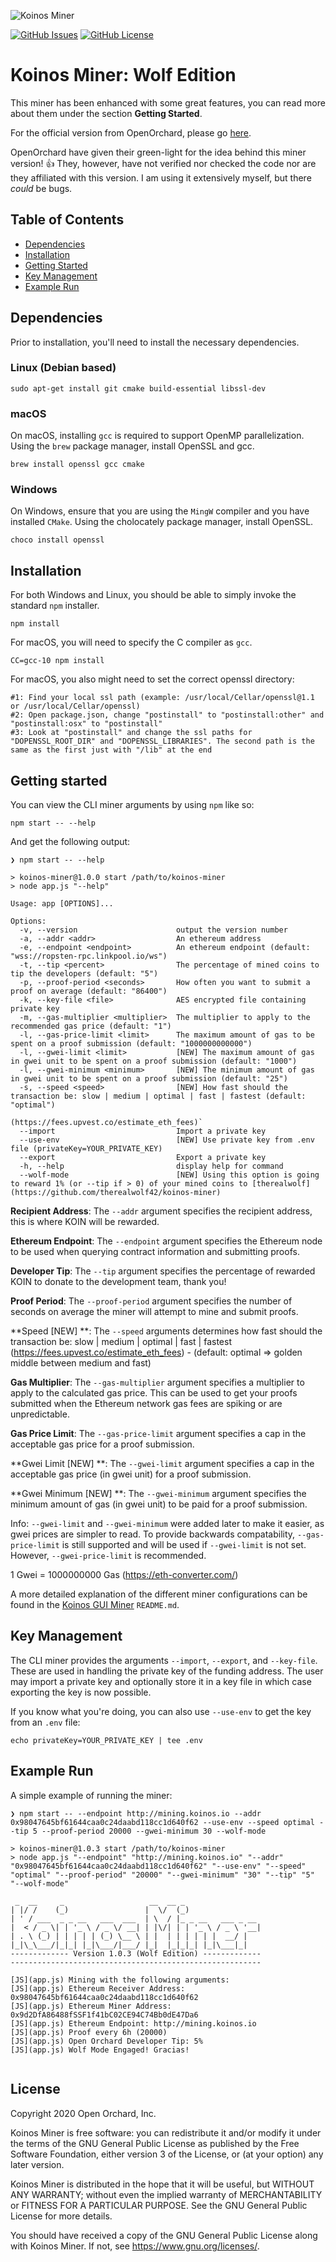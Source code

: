 ![Koinos Miner](assets/images/koinos-cli-miner-banner.png)

[![GitHub Issues](https://img.shields.io/github/issues/open-orchard/koinos-miner.svg)](https://github.com/open-orchard/koinos-miner/issues)
[![GitHub License](https://img.shields.io/badge/license-GPLv3-blue.svg)](https://github.com/open-orchard/koinos-miner/blob/master/LICENSE.md)

# Koinos Miner: Wolf Edition

This miner has been enhanced with some great features, you can read more about them under the section **Getting Started**.

For the official version from OpenOrchard, please go [here](https://github.com/open-orchard/koinos-miner). 

OpenOrchard have given their green-light for the idea behind this miner version! 👍 They, however, have not verified nor checked the code nor are they affiliated with this version. I am using it extensively myself, but there *could* be bugs.

## Table of Contents
  - [Dependencies](#dependencies)
  - [Installation](#installation)
  - [Getting Started](#getting-started)
  - [Key Management](#key-management)
  - [Example Run](#example-run)

## Dependencies

Prior to installation, you'll need to install the necessary dependencies.

### Linux (Debian based)

```
sudo apt-get install git cmake build-essential libssl-dev
```

### macOS

On macOS, installing `gcc` is required to support OpenMP parallelization. Using the `brew` package manager, install OpenSSL and gcc.
```
brew install openssl gcc cmake
```

### Windows

On Windows, ensure that you are using the `MingW` compiler and you have installed `CMake`. Using the cholocately package manager, install OpenSSL.

```
choco install openssl
```

## Installation

For both Windows and Linux, you should be able to simply invoke the standard `npm` installer.

```
npm install
```

For macOS, you will need to specify the C compiler as `gcc`.

```
CC=gcc-10 npm install
```

For macOS, you also might need to set the correct openssl directory:

```
#1: Find your local ssl path (example: /usr/local/Cellar/openssl@1.1 or /usr/local/Cellar/openssl)
#2: Open package.json, change "postinstall" to "postinstall:other" and "postinstall:osx" to "postinstall"
#3: Look at "postinstall" and change the ssl paths for "DOPENSSL_ROOT_DIR" and "DOPENSSL_LIBRARIES". The second path is the same as the first just with "/lib" at the end
```

## Getting started

You can view the CLI miner arguments by using `npm` like so:

```
npm start -- --help
```

And get the following output:

```
❯ npm start -- --help

> koinos-miner@1.0.0 start /path/to/koinos-miner
> node app.js "--help"

Usage: app [OPTIONS]...

Options:
  -v, --version                      output the version number
  -a, --addr <addr>                  An ethereum address
  -e, --endpoint <endpoint>          An ethereum endpoint (default: "wss://ropsten-rpc.linkpool.io/ws")
  -t, --tip <percent>                The percentage of mined coins to tip the developers (default: "5")
  -p, --proof-period <seconds>       How often you want to submit a proof on average (default: "86400")
  -k, --key-file <file>              AES encrypted file containing private key
  -m, --gas-multiplier <multiplier>  The multiplier to apply to the recommended gas price (default: "1")
  -l, --gas-price-limit <limit>      The maximum amount of gas to be spent on a proof submission (default: "1000000000000")
  -l, --gwei-limit <limit>           [NEW] The maximum amount of gas in gwei unit to be spent on a proof submission (default: "1000")
  -l, --gwei-minimum <minimum>       [NEW] The minimum amount of gas in gwei unit to be spent on a proof submission (default: "25")
  -s, --speed <speed>                [NEW] How fast should the transaction be: slow | medium | optimal | fast | fastest (default: "optimal")
                                     (https://fees.upvest.co/estimate_eth_fees)`
  --import                           Import a private key
  --use-env                          [NEW] Use private key from .env file (privateKey=YOUR_PRIVATE_KEY)
  --export                           Export a private key
  -h, --help                         display help for command
  --wolf-mode                        [NEW] Using this option is going to reward 1% (or --tip if > 0) of your mined coins to [therealwolf](https://github.com/therealwolf42/koinos-miner)
```

**Recipient Address**: The `--addr` argument specifies the recipient address, this is where KOIN will be rewarded.

**Ethereum Endpoint**: The `--endpoint` argument specifies the Ethereum node to be used when querying contract information and submitting proofs.

**Developer Tip**: The `--tip` argument specifies the percentage of rewarded KOIN to donate to the development team, thank you!

**Proof Period**: The `--proof-period` argument specifies the number of seconds on average the miner will attempt to mine and submit proofs.

**Speed [NEW] **: The `--speed` arguments determines how fast should the transaction be: slow | medium | optimal | fast | fastest (https://fees.upvest.co/estimate_eth_fees) - (default: optimal => golden middle between medium and fast)

**Gas Multiplier**: The `--gas-multiplier` argument specifies a multiplier to apply to the calculated gas price. This can be used to get your proofs submitted when the Ethereum network gas fees are spiking or are unpredictable.

**Gas Price Limit**: The `--gas-price-limit` argument specifies a cap in the acceptable gas price for a proof submission.

**Gwei Limit [NEW] **: The `--gwei-limit` argument specifies a cap in the acceptable gas price (in gwei unit) for a proof submission.

**Gwei Minimum [NEW] **: The `--gwei-minimum` argument specifies the minimum amount of gas (in gwei unit) to be paid for a proof submission.

Info: `--gwei-limit` and `--gwei-minimum` were added later to make it easier, as gwei prices are simpler to read. To provide backwards compatability, `--gas-price-limit` is still supported and will be used if `--gwei-limit` is not set. However, `--gwei-price-limit` is recommended.

1 Gwei = 1000000000 Gas (https://eth-converter.com/)

A more detailed explanation of the different miner configurations can be found in the [Koinos GUI Miner](https://github.com/open-orchard/koinos-gui-miner) `README.md`.

## Key Management

The CLI miner provides the arguments `--import`, `--export`, and `--key-file`. These are used in handling the private key of the funding address. The user may import a private key and optionally store it in a key file in which case exporting the key is now possible.

If you know what you're doing, you can also use `--use-env` to get the key from an `.env` file:

```
echo privateKey=YOUR_PRIVATE_KEY | tee .env
```

## Example Run

A simple example of running the miner:

```
❯ npm start -- --endpoint http://mining.koinos.io --addr 0x98047645bf61644caa0c24daabd118cc1d640f62 --use-env --speed optimal --tip 5 --proof-period 20000 --gwei-minimum 30 --wolf-mode

> koinos-miner@1.0.3 start /path/to/koinos-miner
> node app.js "--endpoint" "http://mining.koinos.io" "--addr" "0x98047645bf61644caa0c24daabd118cc1d640f62" "--use-env" "--speed" "optimal" "--proof-period" "20000" "--gwei-minimum" "30" "--tip" "5" "--wolf-mode"

 _  __     _                   __  __ _
| |/ /    (_)                 |  \/  (_)
| ' / ___  _ _ __   ___  ___  | \  / |_ _ __   ___ _ __
|  < / _ \| | '_ \ / _ \/ __| | |\/| | | '_ \ / _ \ '__|
| . \ (_) | | | | | (_) \__ \ | |  | | | | | |  __/ |
|_|\_\___/|_|_| |_|\___/|___/ |_|  |_|_|_| |_|\___|_|
------------- Version 1.0.3 (Wolf Edition) -------------
--------------------------------------------------------

[JS](app.js) Mining with the following arguments:
[JS](app.js) Ethereum Receiver Address: 0x98047645bf61644caa0c24daabd118cc1d640f62
[JS](app.js) Ethereum Miner Address: 0x9d2DfA86488fSSF1f41bC02CE94C74Bb0dE47Da6
[JS](app.js) Ethereum Endpoint: http://mining.koinos.io
[JS](app.js) Proof every 6h (20000)
[JS](app.js) Open Orchard Developer Tip: 5%
[JS](app.js) Wolf Mode Engaged! Gracias!


```

## License

Copyright 2020 Open Orchard, Inc.

Koinos Miner is free software: you can redistribute it and/or modify
it under the terms of the GNU General Public License as published by
the Free Software Foundation, either version 3 of the License, or
(at your option) any later version.

Koinos Miner is distributed in the hope that it will be useful,
but WITHOUT ANY WARRANTY; without even the implied warranty of
MERCHANTABILITY or FITNESS FOR A PARTICULAR PURPOSE.  See the
GNU General Public License for more details.

You should have received a copy of the GNU General Public License
along with Koinos Miner.  If not, see <https://www.gnu.org/licenses/>.
